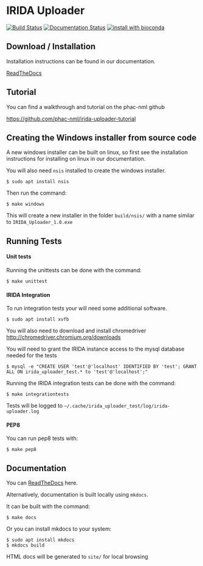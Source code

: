 IRIDA Uploader
==============

[![Build Status](https://travis-ci.org/phac-nml/irida-uploader.svg?branch=development)](https://travis-ci.org/phac-nml/irida-uploader)
[![Documentation Status](https://readthedocs.org/projects/irida-uploader/badge/?version=stable)](https://irida-uploader.readthedocs.io/en/stable/?badge=stable)
[![install with bioconda](https://img.shields.io/badge/install%20with-bioconda-brightgreen.svg?style=flat)](http://bioconda.github.io/recipes/irida-uploader/README.html)


Download / Installation
--------------------

Installation instructions can be found in our documentation.

[ReadTheDocs](https://irida-uploader.readthedocs.io/en/stable/)

Tutorial
--------

You can find a walkthrough and tutorial on the phac-nml github

https://github.com/phac-nml/irida-uploader-tutorial

Creating the Windows installer from source code
------------------------------

A new windows installer can be built on linux, so first see the installation instructions for installing on linux in our documentation.

You will also need `nsis` installed to create the windows installer.

    $ sudo apt install nsis

Then run the command:

    $ make windows
    
This will create a new installer in the folder `build/nsis/` with a name similar to `IRIDA_Uploader_1.0.exe`

Running Tests
-------------

#### Unit tests

Running the unittests can be done with the command:

    $ make unittest

#### IRIDA Integration

To run integration tests your will need some additional software.

    $ sudo apt install xvfb

You will also need to download and install chromedriver http://chromedriver.chromium.org/downloads

You will need to grant the IRIDA instance access to the mysql database needed for the tests

    $ mysql -e "CREATE USER 'test'@'localhost' IDENTIFIED BY 'test'; GRANT ALL ON irida_uploader_test.* to 'test'@'localhost';"

Running the IRIDA integration tests can be done with the command:

    $ make integrationtests

Tests will be logged to `~/.cache/irida_uploader_test/log/irida-uploader.log`

#### PEP8

You can run pep8 tests with:

    $ make pep8

Documentation
------------------------------
You can [ReadTheDocs](https://irida-uploader.readthedocs.io/en/stable/) here.

Alternatively, documentation is built locally using `mkdocs`. 

It can be built with the command:

    $ make docs

Or you can install mkdocs to your system:

    $ sudo apt install mkdocs
    $ mkdocs build

HTML docs will be generated to `site/` for local browsing
